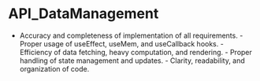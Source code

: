 # API_DataManagement
- Accuracy and completeness of implementation of all requirements.  - Proper usage of useEffect, useMem, and useCallback hooks.  - Efficiency of data fetching, heavy computation, and rendering.  - Proper handling of state management and updates.  - Clarity, readability, and organization of code.
